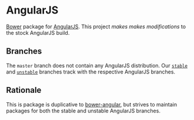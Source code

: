 # AngularJS

[Bower](https://github.com/twitter/bower) package for [AngularJS](http://angularjs.org/). This project _makes makes modifications_ to the stock AngularJS build.

## Branches

The `master` branch does not contain any AngularJS distribution. Our [`stable`](https://github.com/PatternConsulting/bower-angular/tree/stable) and [`unstable`](https://github.com/PatternConsulting/bower-angular/tree/unstable) branches track with the respective AngularJS branches.

## Rationale

This is package is duplicative to [bower-angular](https://github.com/angular/bower-angular), but strives to maintain packages for both the stable and unstable AngularJS branches.
